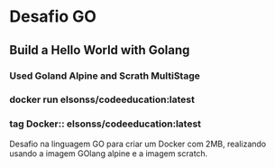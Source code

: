 # Desafio GO

## Build a Hello World with Golang 

### Used Goland Alpine and Scrath MultiStage

### docker run elsonss/codeeducation:latest

### tag Docker:: elsonss/codeeducation:latest

Desafio na linguagem GO para criar um Docker com 2MB, realizando usando a imagem GOlang alpine e a imagem scratch.